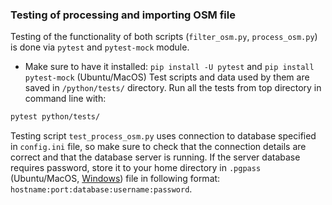 ### Testing of processing and importing OSM file

Testing of the functionality of both scripts (`filter_osm.py`, `process_osm.py`) is done via `pytest` and `pytest-mock` module.
- Make sure to have it installed: `pip install -U pytest` and `pip install pytest-mock` (Ubuntu/MacOS)
Test scripts and data used by them are saved in `/python/tests/` directory. Run all the tests from top directory in command line with:
```bash
pytest python/tests/
```

Testing script `test_process_osm.py` uses connection to database specified in `config.ini` file, so make sure to check that the connection details are correct and that the database server is running.
If the server database requires password, store it to your home directory in `.pgpass` (Ubuntu/MacOS, [Windows](https://www.postgresql.org/docs/current/libpq-pgpass.html)) file in following format:
`hostname:port:database:username:password`.